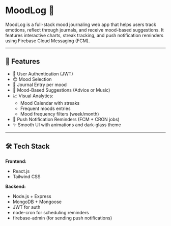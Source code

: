 # MoodLog 🌙

MoodLog is a full-stack mood journaling web app that helps users track emotions, reflect through journals, and receive mood-based suggestions. It features interactive charts, streak tracking, and push notification reminders using Firebase Cloud Messaging (FCM).

---

## 🚀 Features

- 🔐 User Authentication (JWT)
- 😊 Mood Selection 
- 📓 Journal Entry per mood
- 📌 Mood-Based Suggestions (Advice or Music)
- 📈 Visual Analytics:
  - Mood Calendar with streaks
  - Frequent moods entries 
  - Mood frequency filters (week/month)
- 🔔 Push Notification Reminders (FCM + CRON jobs)
- ✨ Smooth UI with animations and dark-glass theme

---

## 🛠 Tech Stack

**Frontend:**
- React.js
- Tailwind CSS

**Backend:**
- Node.js + Express
- MongoDB + Mongoose
- JWT for auth
- node-cron for scheduling reminders
- firebase-admin (for sending push notifications)


